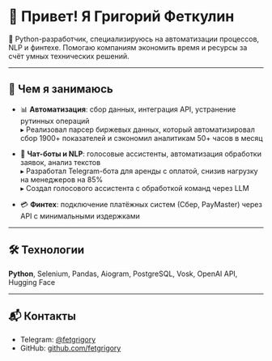 # 👋 Привет! Я Григорий Феткулин

🧠 Python-разработчик, специализируюсь на автоматизации процессов, NLP и финтехе. Помогаю компаниям экономить время и ресурсы за счёт умных технических решений.

---

## 💼 Чем я занимаюсь

- 📊 **Автоматизация**: сбор данных, интеграция API, устранение рутинных операций  
  ▸ Реализовал парсер биржевых данных, который автоматизировал сбор 1900+ показателей и сэкономил аналитикам 50+ часов в месяц

- 🤖 **Чат-боты и NLP**: голосовые ассистенты, автоматизация обработки заявок, анализ текстов  
  ▸ Разработал Telegram-бота для аренды с оплатой, снизив нагрузку на менеджеров на 85%  
  ▸ Создал голосового ассистента с обработкой команд через LLM

- 💳 **Финтех**: подключение платёжных систем (Сбер, PayMaster) через API с минимальными издержками

---

## 🛠️ Технологии

**Python**, Selenium, Pandas, Aiogram, PostgreSQL, Vosk, OpenAI API, Hugging Face

---

## 📬 Контакты

- Telegram: [@fetgrigory](https://t.me/fetgrigory)  
- GitHub: [github.com/fetgrigory](https://github.com/fetgrigory)
